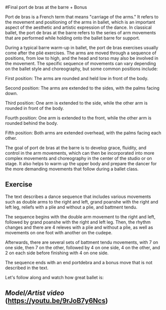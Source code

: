 #Final port de bras at the barre + Bonus

Port de bras is a French term that means "carriage of the arms." It refers to the movement and positioning of the arms in ballet, which is an important aspect of the aesthetic and artistic expression of the dance. In classical ballet, the port de bras at the barre refers to the series of arm movements that are performed while holding onto the ballet barre for support.

During a typical barre warm-up in ballet, the port de bras exercises usually come after the plié exercises. The arms are moved through a sequence of positions, from low to high, and the head and torso may also be involved in the movement. The specific sequence of movements can vary depending on the ballet style and choreography, but some common positions include:

First position: The arms are rounded and held low in front of the body.

Second position: The arms are extended to the sides, with the palms facing down.

Third position: One arm is extended to the side, while the other arm is rounded in front of the body.

Fourth position: One arm is extended to the front, while the other arm is rounded behind the body.

Fifth position: Both arms are extended overhead, with the palms facing each other.

The goal of port de bras at the barre is to develop grace, fluidity, and control in the arm movements, which can then be incorporated into more complex movements and choreography in the center of the studio or on stage. It also helps to warm up the upper body and prepare the dancer for the more demanding movements that follow during a ballet class.

## **Exercise**



The text describes a dance sequence that includes various movements such as double arms to the right and left, grand poanshe with the right and left leg, reliefs with a plie and without a plie, and battment tendu.

The sequence begins with the double arm movement to the right and left, followed by grand poanshe with the right and left leg. Then, the rhythm changes and there are 4 releves with a plie and without a plie, as well as movements on one foot with another on the cudepe.

Afterwards, there are several sets of battment tendu movements, with 7 on one side, then 7 on the other, followed by 4 on one side, 4 on the other, and 2 on each side before finishing with 4 on one side.

The sequence ends with an end portdebra and a bonus move that is not described in the text.



Let's follow along and watch how great ballet is:

## ***Model/Artist video*** (<https://youtu.be/9rJoB7y6Ncs>)
